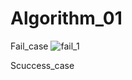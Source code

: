 # Algorithm_01

Fail_case
![fail_1](https://user-images.githubusercontent.com/77233773/121809938-c8736380-cc99-11eb-90df-5aa5d1be6baf.PNG)

Scuccess_case

